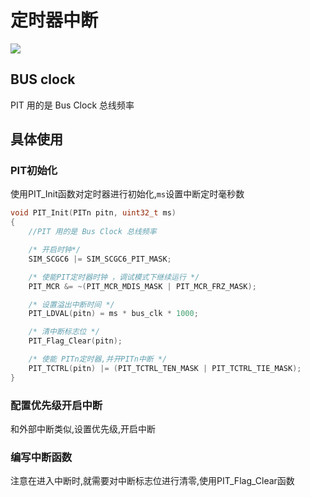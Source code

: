 # 定时器中断

![](/home/qrq/Documents/xxbj/NXP-K60龙邱/img/PIT.png)

## BUS clock

PIT 用的是 Bus Clock 总线频率

## 具体使用

### PIT初始化

使用PIT_Init函数对定时器进行初始化,`ms`设置中断定时毫秒数

```c
void PIT_Init(PITn pitn, uint32_t ms)
{
    //PIT 用的是 Bus Clock 总线频率

    /* 开启时钟*/
    SIM_SCGC6 |= SIM_SCGC6_PIT_MASK;

    /* 使能PIT定时器时钟 ，调试模式下继续运行 */
    PIT_MCR &= ~(PIT_MCR_MDIS_MASK | PIT_MCR_FRZ_MASK);

    /* 设置溢出中断时间 */
    PIT_LDVAL(pitn) = ms * bus_clk * 1000;

    /* 清中断标志位 */
    PIT_Flag_Clear(pitn);

    /* 使能 PITn定时器,并开PITn中断 */
    PIT_TCTRL(pitn) |= (PIT_TCTRL_TEN_MASK | PIT_TCTRL_TIE_MASK);
}
```

### 配置优先级开启中断

和外部中断类似,设置优先级,开启中断

### 编写中断函数

注意在进入中断时,就需要对中断标志位进行清零,使用PIT_Flag_Clear函数
